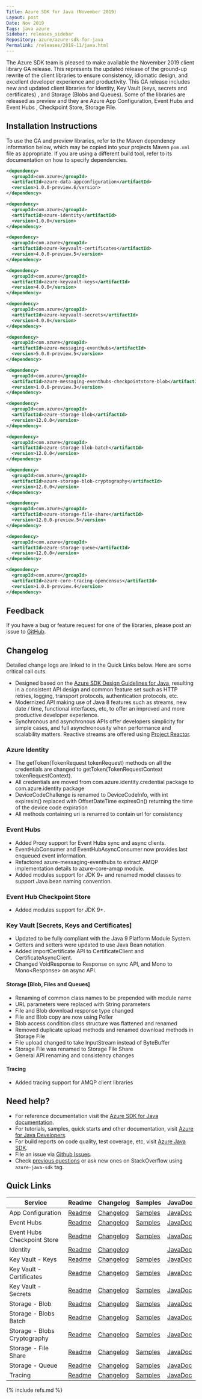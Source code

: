 ```yaml
---
Title: Azure SDK for Java (November 2019)
Layout: post
Date: Nov 2019
Tags: java azure
Sidebar: releases_sidebar
Repository: azure/azure-sdk-for-java
Permalink: /releases/2019-11/java.html
---
```


The Azure SDK team is pleased to make available the November 2019 client library GA release. This represents the updated release of the ground-up rewrite of the client libraries to ensure consistency, idiomatic design, and excellent developer experience and productivity. This GA release includes new and updated client libraries for Identity, Key Vault (keys, secrets and certificates) , and Storage (Blobs  and Queues). Some of the libraries are released as preview and they are  Azure App Configuration, Event Hubs and Event Hubs , Checkpoint Store, Storage File.

## Installation Instructions
To use the GA and preview libraries, refer to the Maven dependency information below, which may be copied into your projects Maven `pom.xml` file as appropriate. If you are using a different build tool, refer to its documentation on how to specify dependencies.

```xml
<dependency>
  <groupId>com.azure</groupId>
  <artifactId>azure-data-appconfiguration</artifactId>
  <version>1.0.0-preview.6/version>
</dependency>

<dependency>
  <groupId>com.azure</groupId>
  <artifactId>azure-identity</artifactId>
  <version>1.0.0</version>
</dependency>

<dependency>
  <groupId>com.azure</groupId>
  <artifactId>azure-keyvault-certificates</artifactId>
  <version>4.0.0-preview.5</version>
</dependency>

<dependency>
  <groupId>com.azure</groupId>
  <artifactId>azure-keyvault-keys</artifactId>
  <version>4.0.0</version>
</dependency>

<dependency>
  <groupId>com.azure</groupId>
  <artifactId>azure-keyvault-secrets</artifactId>
  <version>4.0.0</version>
</dependency>

<dependency>
  <groupId>com.azure</groupId>
  <artifactId>azure-messaging-eventhubs</artifactId>
  <version>5.0.0-preview.5</version>
</dependency>

<dependency>
  <groupId>com.azure</groupId>
  <artifactId>azure-messaging-eventhubs-checkpointstore-blob</artifactId>
  <version>1.0.0-preview.3</version>
</dependency>

<dependency>
  <groupId>com.azure</groupId>
  <artifactId>azure-storage-blob</artifactId>
  <version>12.0.0</version>
</dependency>

<dependency>
  <groupId>com.azure</groupId>
  <artifactId>azure-storage-blob-batch</artifactId>
  <version>12.0.0</version>
</dependency>

<dependency>
  <groupId>com.azure</groupId>
  <artifactId>azure-storage-blob-cryptography</artifactId>
  <version>12.0.0</version>
</dependency>

<dependency>
  <groupId>com.azure</groupId>
  <artifactId>azure-storage-file-share</artifactId>
  <version>12.0.0-preview.5</version>
</dependency>

<dependency>
  <groupId>com.azure</groupId>
  <artifactId>azure-storage-queue</artifactId>
  <version>12.0.0</version>
</dependency>

<dependency>
  <groupId>com.azure</groupId>
  <artifactId>azure-core-tracing-opencensus</artifactId>
  <version>1.0.0-preview.4</version>
</dependency>
```

## Feedback
If you have a bug or feature request for one of the libraries, please post an issue to [GitHub](https://github.com/azure/azure-sdk-for-java/issues).

## Changelog
Detailed change logs are linked to in the Quick Links below. Here are some critical call outs.

* Designed based on the [Azure SDK Design Guidelines for Java](https://azure.github.io/azure-sdk/java_introduction.html), resulting in a consistent API design and common feature set such as HTTP retries, logging, transport protocols, authentication protocols, etc.
* Modernized API making use of Java 8 features such as streams, new date / time, functional interfaces, etc, to offer an improved and more productive developer experience.
* Synchronous and asynchronous APIs offer developers simplicity for simple cases, and full asynchronousity when performance and scalability matters. Reactive streams are offered using [Project Reactor](http://projectreactor.io).

### Azure Identity
- The getToken(TokenRequest tokenRequest) methods on all the credentials are changed to getToken(TokenRequestContext tokenRequestContext).
- All credentials are moved from com.azure.identity.credential package to com.azure.identity package
- DeviceCodeChallenge is renamed to DeviceCodeInfo, with int expiresIn() replaced with OffsetDateTime expiresOn() returning the time of the device code expiration
- All methods containing uri is renamed to contain url for consistency

### Event Hubs
- Added Proxy support for Event Hubs sync and async clients.
- EventHubConsumer and EventHubAsyncConsumer now provides last enqueued event information.
- Refactored azure-messaging-eventhubs to extract AMQP implementation details to azure-core-amqp module.
- Added modules support for JDK 9+ and renamed model classes to support Java bean naming convention.

### Event Hub Checkpoint Store
- Added modules support for JDK 9+.

### Key Vault [Secrets, Keys and Certificates] 
- Updated to be fully compliant with the Java 9 Platform Module System.
- Getters and setters were updated to use Java Bean notation.
- Added importCertificate API to CertificateClient and CertificateAsyncClient.
- Changed VoidResponse to Response<Void> on sync API, and Mono<VoidResponse> to Mono<Response<Void>> on async API.

####  Storage [Blob, Files and Queues]
- Renaming of common class names to be prepended with module name
- URL parameters were replaced with String parameters
- File and Blob download response type changed
-	File and Blob copy are now using Poller
-	Blob access condition class structure was flattened and renamed
-	Removed duplicate upload methods and renamed download methods in Storage File
-	File upload changed to take InputStream instead of ByteBuffer
-	Storage File was renamed to Storage File Share
-	General API renaming and consistency changes

####  Tracing
- Added tracing support for AMQP client libraries

## Need help?
* For reference documentation visit the [Azure SDK for Java documentation](https://azure.github.io/azure-sdk-for-java/track2reports/index.html).
* For tutorials, samples, quick starts and other documentation, visit [Azure for Java Developers](https://docs.microsoft.com/java/azure/).
* For build reports on code quality, test coverage, etc, visit [Azure Java SDK](https://azuresdkartifacts.blob.core.windows.net/azure-sdk-for-java/index.html).
* File an issue via [Github Issues](https://github.com/Azure/azure-sdk-for-java/issues/new/choose).
* Check [previous questions](https://stackoverflow.com/questions/tagged/azure-java-sdk) or ask new ones on StackOverflow using `azure-java-sdk` tag.

## Quick Links

| Service  | Readme | Changelog | Samples | JavaDoc |
| -- | -- | -- | -- | -- |
| App Configuration | [Readme](https://github.com/Azure/azure-sdk-for-java/blob/074dd7a33f58ec02f84bfb6b94fa48529a6997ad/sdk/appconfiguration/azure-data-appconfiguration/README.md) | [Changelog](https://github.com/Azure/azure-sdk-for-java/blob/074dd7a33f58ec02f84bfb6b94fa48529a6997ad/sdk/appconfiguration/azure-data-appconfiguration/CHANGELOG.md) | [Samples](https://github.com/Azure/azure-sdk-for-java/tree/074dd7a33f58ec02f84bfb6b94fa48529a6997ad/sdk/appconfiguration/azure-data-appconfiguration/src/samples) | [JavaDoc](https://azure.github.io/azure-sdk-for-java/track2reports/index.html) |
| Event Hubs | [Readme](https://github.com/Azure/azure-sdk-for-java/blob/azure-messaging-eventhubs_5.0.0-preview.5/sdk/eventhubs/azure-messaging-eventhubs/README.md) | [Changelog](https://github.com/Azure/azure-sdk-for-java/blob/azure-messaging-eventhubs_5.0.0-preview.5/sdk/eventhubs/azure-messaging-eventhubs/CHANGELOG.md) | [Samples](https://github.com/Azure/azure-sdk-for-java/tree/azure-messaging-eventhubs_5.0.0-preview.5/sdk/eventhubs/azure-messaging-eventhubs/src/samples/java/com/azure/messaging/eventhubs) | [JavaDoc](https://azure.github.io/azure-sdk-for-java/track2reports/index.html) |
| Event Hubs Checkpoint Store | [Readme](https://github.com/Azure/azure-sdk-for-java/blob/azure-messaging-eventhubs-checkpointstore-blob_1.0.0-preview.3/sdk/eventhubs/azure-messaging-eventhubs-checkpointstore-blob/README.md) | [Changelog]( https://github.com/Azure/azure-sdk-for-java/blob/azure-messaging-eventhubs-checkpointstore-blob_1.0.0-preview.3/sdk/eventhubs/azure-messaging-eventhubs-checkpointstore-blob/CHANGELOG.md) | [Samples](https://github.com/Azure/azure-sdk-for-java/tree/azure-messaging-eventhubs-checkpointstore-blob_1.0.0-preview.3/sdk/eventhubs/azure-messaging-eventhubs-checkpointstore-blob/src/samples/java/com/azure/messaging/eventhubs/checkpointstore/blob) | [JavaDoc](https://azure.github.io/azure-sdk-for-java/track2reports/index.html) |
| Identity | [Readme](https://github.com/Azure/azure-sdk-for-java/blob/azure-identity_1.0.0/sdk/identity/azure-identity/README.md) | [Changelog](https://github.com/Azure/azure-sdk-for-java/blob/azure-identity_1.0.0/sdk/identity/azure-identity/CHANGELOG.md) |  | [JavaDoc](https://azure.github.io/azure-sdk-for-java/track2reports/index.html) |
| Key Vault - Keys | [Readme](https://github.com/Azure/azure-sdk-for-java/blob/azure-keyvault-keys_4.0.0/sdk/keyvault/azure-keyvault-keys/README.md) | [Changelog](https://github.com/Azure/azure-sdk-for-java/blob/azure-keyvault-keys_4.0.0/sdk/keyvault/azure-keyvault-keys/CHANGELOG.md) | [Samples](https://github.com/Azure/azure-sdk-for-java/tree/azure-keyvault-keys_4.0.0/sdk/keyvault/azure-keyvault-keys/src/samples/java/com/azure/security/keyvault/keys) | [JavaDoc](https://azure.github.io/azure-sdk-for-java/track2reports/index.html) |
| Key Vault - Certificates | [Readme](https://github.com/Azure/azure-sdk-for-java/blob/azure-keyvault-keys_4.0.0-preview.5/sdk/keyvault/azure-keyvault-certificates/README.md) | [Changelog](https://github.com/Azure/azure-sdk-for-java/blob/azure-keyvault-keys_4.0.0-preview.5/sdk/keyvault/azure-keyvault-certificates/CHANGELOG.md) | [Samples](https://github.com/Azure/azure-sdk-for-java/tree/azure-keyvault-keys_4.0.0-preview.5/sdk/keyvault/azure-keyvault-certificates/src/samples/java/com/azure/security/keyvault/certificates) | [JavaDoc](https://azure.github.io/azure-sdk-for-java/track2reports/index.html) |
| Key Vault - Secrets | [Readme](https://github.com/Azure/azure-sdk-for-java/blob/azure-keyvault-keys_4.0.0/sdk/keyvault/azure-keyvault-secrets/README.md) | [Changelog](https://github.com/Azure/azure-sdk-for-java/blob/azure-keyvault-keys_4.0.0/sdk/keyvault/azure-keyvault-secrets/CHANGELOG.md) | [Samples](https://github.com/Azure/azure-sdk-for-java/tree/azure-keyvault-keys_4.0.0/sdk/keyvault/azure-keyvault-secrets/src/samples/java/com/azure/security/keyvault/secrets) | [JavaDoc](https://azure.github.io/azure-sdk-for-java/track2reports/index.html) |
| Storage - Blob | [Readme](https://github.com/Azure/azure-sdk-for-java/blob/azure-storage-blob_12.0.0/sdk/storage/azure-storage-blob/README.md) | [Changelog](https://github.com/Azure/azure-sdk-for-java/blob/azure-storage-blob_12.0.0/sdk/storage/azure-storage-blob/CHANGELOG.md) | [Samples](https://github.com/Azure/azure-sdk-for-java/tree/azure-storage-blob_12.0.0/sdk/storage/azure-storage-blob/src/samples) | [JavaDoc](https://azure.github.io/azure-sdk-for-java/track2reports/index.html) |
| Storage - Blobs Batch | [Readme](https://github.com/Azure/azure-sdk-for-java/blob/azure-storage-blob_12.0.0/sdk/storage/azure-storage-blob-batch/README.md) | [Changelog](https://github.com/Azure/azure-sdk-for-java/blob/azure-storage-blob_12.0.0/sdk/storage/azure-storage-blob-batch/CHANGELOG.md) | [Samples](https://github.com/Azure/azure-sdk-for-java/tree/azure-storage-blob_12.0.0/sdk/storage/azure-storage-blob-batch/src/samples) | [JavaDoc](https://azure.github.io/azure-sdk-for-java/track2reports/index.html) |
| Storage - Blobs Cryptography | [Readme](https://github.com/Azure/azure-sdk-for-java/blob/azure-storage-blob_12.0.0/sdk/storage/azure-storage-blob-cryptography/README.md) | [Changelog]() | [Samples]() | [JavaDoc](https://azure.github.io/azure-sdk-for-java/track2reports/index.html) |
| Storage - File Share | [Readme](https://github.com/Azure/azure-sdk-for-java/blob/azure-storage-file-share_12.0.0-preview.5/sdk/storage/azure-storage-file/README.md) | [Changelog](https://github.com/Azure/azure-sdk-for-java/blob/azure-storage-file-share_12.0.0-preview.5/sdk/storage/azure-storage-file/CHANGELOG.md) | [Samples](https://github.com/Azure/azure-sdk-for-java/tree/azure-storage-file-share_12.0.0-preview.5/sdk/storage/azure-storage-file/src/samples) | [JavaDoc](https://azure.github.io/azure-sdk-for-java/track2reports/index.html) |
| Storage - Queue | [Readme](https://github.com/Azure/azure-sdk-for-java/blob/azure-storage-blob_12.0.0/sdk/storage/azure-storage-queue/README.md) | [Changelog](https://github.com/Azure/azure-sdk-for-java/blob/azure-storage-blob_12.0.0/sdk/storage/azure-storage-queue/CHANGELOG.md) | [Samples](https://github.com/Azure/azure-sdk-for-java/tree/azure-storage-blob_12.0.0/sdk/storage/azure-storage-queue/src/samples) | [JavaDoc](https://azure.github.io/azure-sdk-for-java/track2reports/index.html) |
| Tracing | [Readme](https://github.com/Azure/azure-sdk-for-java/tree/azure-core-tracing-opencensus_1.0.0-preview.4/sdk/tracing/azure-core-tracing-opencensus/README.md) | [Changelog](https://github.com/Azure/azure-sdk-for-java/blob/azure-core-tracing-opencensus_1.0.0-preview.4/sdk/tracing/azure-core-tracing-opencensus/CHANGELOG.md) | [Samples](https://github.com/Azure/azure-sdk-for-java/tree/azure-core-tracing-opencensus_1.0.0-preview.4/sdk/tracing/azure-core-tracing-opencensus/src/samples/java/com/azure/core/tracing/opencensus) | [JavaDoc](https://azure.github.io/azure-sdk-for-java/track2reports/index.html) |

{% include refs.md %}
